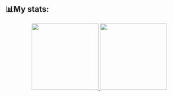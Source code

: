 <h2 align="left"> 📊My stats: </h2>

<div align="center">
  <a href="https://github.com/peixecozid0">
  <img height="180em" src="https://github-readme-stats.vercel.app/api?username=cem-ergin&langs_count=8&layout=compact&theme=react&hide_border=true&bg_color=#5A5A11FF&title_color=F85D7F&icon_color=F8D866&hide=Jupyter%20Notebook"/>
  <img height="180em" src="https://github-readme-stats.vercel.app/api/top-langs/?username=cem-ergin&langs_count=8&layout=compact&theme=react&hide_border=true&bg_color=#5A5A11FF&title_color=F85D7F&icon_color=F8D866&hide=Jupyter%20Notebook"/>
</div>

